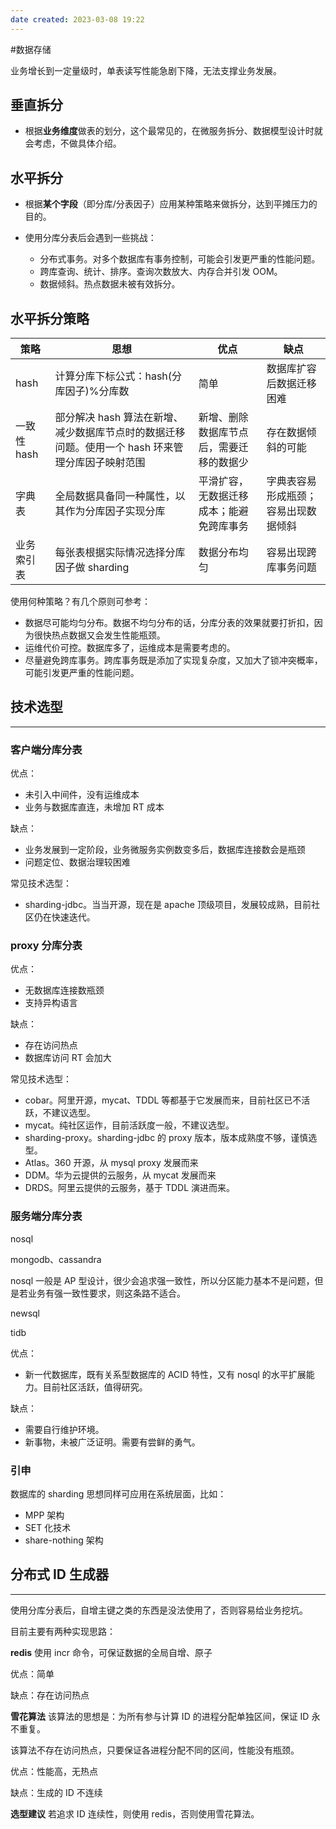 ```yaml
---
date created: 2023-03-08 19:22
---
```


#数据存储

业务增长到一定量级时，单表读写性能急剧下降，无法支撑业务发展。

## 垂直拆分

- 根据**业务维度**做表的划分，这个最常见的，在微服务拆分、数据模型设计时就会考虑，不做具体介绍。

## 水平拆分

- 根据**某个字段**（即分库/分表因子）应用某种策略来做拆分，达到平摊压力的目的。

- 使用分库分表后会遇到一些挑战：
  - 分布式事务。对多个数据库有事务控制，可能会引发更严重的性能问题。
  - 跨库查询、统计、排序。查询次数放大、内存合并引发 OOM。
  - 数据倾斜。热点数据未被有效拆分。

## 水平拆分策略

| 策略        | 思想                                                                                             | 优点                                     | 缺点                                 |
| ----------- | ------------------------------------------------------------------------------------------------ | ---------------------------------------- | ------------------------------------ |
| hash        | 计算分库下标公式：hash(分库因子)%分库数                                                          | 简单                                     | 数据库扩容后数据迁移困难             |
| 一致性 hash | 部分解决 hash 算法在新增、减少数据库节点时的数据迁移问题。使用一个 hash 环来管理分库因子映射范围 | 新增、删除数据库节点后，需要迁移的数据少 | 存在数据倾斜的可能                   |
| 字典表      | 全局数据具备同一种属性，以其作为分库因子实现分库                                                 | 平滑扩容，无数据迁移成本；能避免跨库事务 | 字典表容易形成瓶颈；容易出现数据倾斜 |
| 业务索引表  | 每张表根据实际情况选择分库因子做 sharding                                                        | 数据分布均匀                             | 容易出现跨库事务问题                 |

使用何种策略？有几个原则可参考：

- 数据尽可能均匀分布。数据不均匀分布的话，分库分表的效果就要打折扣，因为很快热点数据又会发生性能瓶颈。
- 运维代价可控。数据库多了，运维成本是需要考虑的。
- 尽量避免跨库事务。跨库事务既是添加了实现复杂度，又加大了锁冲突概率，可能引发更严重的性能问题。

## 技术选型

---

### 客户端分库分表

优点：

- 未引入中间件，没有运维成本
- 业务与数据库直连，未增加 RT 成本

缺点：

- 业务发展到一定阶段，业务微服务实例数变多后，数据库连接数会是瓶颈
- 问题定位、数据治理较困难

常见技术选型：

- sharding-jdbc。当当开源，现在是 apache 顶级项目，发展较成熟，目前社区仍在快速迭代。

### proxy 分库分表

优点：

- 无数据库连接数瓶颈
- 支持异构语言

缺点：

- 存在访问热点
- 数据库访问 RT 会加大

常见技术选型：

- cobar。阿里开源，mycat、TDDL 等都基于它发展而来，目前社区已不活跃，不建议选型。
- mycat。纯社区运作，目前活跃度一般，不建议选型。
- sharding-proxy。sharding-jdbc 的 proxy 版本，版本成熟度不够，谨慎选型。
- Atlas。360 开源，从 mysql proxy 发展而来
- DDM。华为云提供的云服务，从 mycat 发展而来
- DRDS。阿里云提供的云服务，基于 TDDL 演进而来。

### 服务端分库分表

nosql

mongodb、cassandra

nosql 一般是 AP 型设计，很少会追求强一致性，所以分区能力基本不是问题，但是若业务有强一致性要求，则这条路不适合。

newsql

tidb

优点：

- 新一代数据库，既有关系型数据库的 ACID 特性，又有 nosql 的水平扩展能力。目前社区活跃，值得研究。

缺点：

- 需要自行维护环境。
- 新事物，未被广泛证明。需要有尝鲜的勇气。

### 引申

数据库的 sharding 思想同样可应用在系统层面，比如：

- MPP 架构
- SET 化技术
- share-nothing 架构

## 分布式 ID 生成器

---

使用分库分表后，自增主键之类的东西是没法使用了，否则容易给业务挖坑。

目前主要有两种实现思路：

**redis**
使用 incr 命令，可保证数据的全局自增、原子

优点：简单

缺点：存在访问热点

**雪花算法**
该算法的思想是：为所有参与计算 ID 的进程分配单独区间，保证 ID 永不重复。

该算法不存在访问热点，只要保证各进程分配不同的区间，性能没有瓶颈。

优点：性能高，无热点

缺点：生成的 ID 不连续

**选型建议**
若追求 ID 连续性，则使用 redis，否则使用雪花算法。
